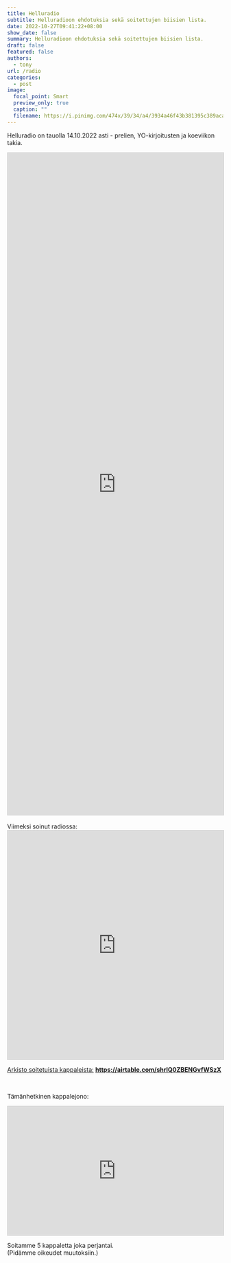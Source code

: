 ```yaml
---
title: Helluradio
subtitle: Helluradioon ehdotuksia sekä soitettujen biisien lista.
date: 2022-10-27T09:41:22+08:00
show_date: false
summary: Helluradioon ehdotuksia sekä soitettujen biisien lista.
draft: false
featured: false
authors:
  - tony
url: /radio
categories:
  - post
image:
  focal_point: Smart
  preview_only: true
  caption: ""
  filename: https://i.pinimg.com/474x/39/34/a4/3934a46f43b381395c389acaef16609e.jpg
---
```

Helluradio on tauolla 14.10.2022 asti - prelien, YO-kirjoitusten ja koeviikon takia.

<script src="https://static.airtable.com/js/embed/embed_snippet_v1.js"></script><iframe class="airtable-embed airtable-dynamic-height" src="https://airtable.com/embed/shr5EBHUmHzStubDx?backgroundColor=orange" frameborder="0" onmousewheel="" width="100%" height="1541" style="background: transparent; border: 1px solid #ccc;" loading="lazy"></iframe>

<br>
<br>
Viimeksi soinut radiossa:
<iframe class="airtable-embed" src="https://airtable.com/embed/shrQ32Xsuo3lijWSP?backgroundColor=orange&layout=card" frameborder="0" onmousewheel="" width="100%" height="533" style="background: transparent; border: 1px solid #ccc;" loading="lazy"></iframe>
<br>

[Arkisto soitetuista kappaleista:](https://airtable.com/shrlQ0ZBENGvfWSzX)
**https://airtable.com/shrlQ0ZBENGvfWSzX**

<br>

Tämänhetkinen kappalejono:
<iframe class="airtable-embed" src="https://airtable.com/embed/shr4F456wRiIzxN2R?backgroundColor=orange&layout=card" frameborder="0" onmousewheel="" width="100%" height="300" style="background: transparent; border: 1px solid #ccc;" loading="lazy"></iframe>
<br>


Soitamme 5 kappaletta joka perjantai.  
 (Pidämme oikeudet muutoksiin.)

